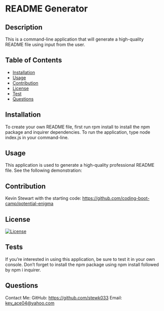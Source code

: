 # README Generator

## Description

 This is a command-line application that will generate a high-quality README file using input from the user.

## Table of Contents

 - [Installation](#installation)
 - [Usage](#usage)
 - [Contribution](#contribution)
 - [License](#license)
 - [Test](#test)
 - [Questions](#questions)
## Installation

 To create your own README file, first run rpm install to install the npm package and inquirer dependencies. To run the application, type node index.js in your command-line.

## Usage

 This application is used to generate a high-quality professional README file. See the following demonstration:

## Contribution

 Kevin Stewart with the starting code: https://github.com/coding-boot-camp/potential-enigma

## License

 [![License](https://img.shields.io/badge/License-BSD%203--Clause-blue.svg)](https://opensource.org/licenses/BSD-3-Clause)

## Tests

 If you’re interested in using this application, be sure to test it in your own console. Don’t forget to install the npm package using npm install followed by npm i inquirer.

## Questions

 Contact Me:
 GitHub: https://github.com/stewk033
 Email: kev_ace04@yahoo.com
